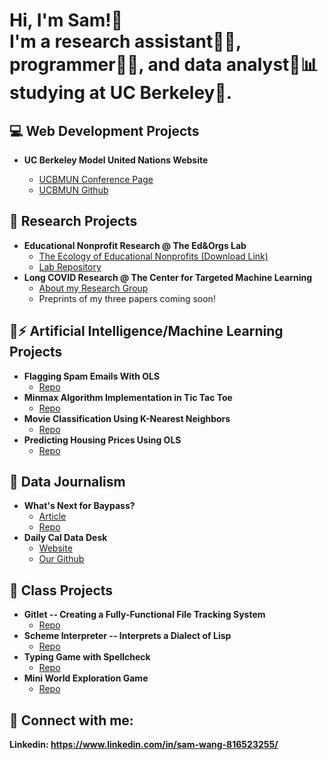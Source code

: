 <h1>Hi, I'm Sam!👋 <br>I'm a research assistant🧑‍🔬, programmer👨‍💻, and data analyst🤵📊 studying at UC Berkeley🌉. </h1>

<h2>💻 Web Development Projects</h2>

- <b>UC Berkeley Model United Nations Website</b><div>
  - [UCBMUN Conference Page](https://ucbmun.com/)
  - [UCBMUN Github](https://github.com/UCBMUN/ucbmun.github.io)</div>

<h2>🔬 Research Projects</h2>

- <b>Educational Nonprofit Research @ The Ed&amp;Orgs Lab</b>
  - [The Ecology of Educational Nonprofits (Download Link)](https://osf.io/download/66d30c715855ae4ec17992ae/)
  - [Lab Repository](https://github.com/daniellancet/Ed_Org_Ecology)
- <b>Long COVID Research @ The Center for Targeted Machine Learning</b>
  - [About my Research Group](https://publichealth.berkeley.edu/covid-19/berkeley-research-teams-wins-prize-for-long-covid-prediction-model)
  - Preprints of my three papers coming soon!

<h2>🧠⚡ Artificial Intelligence/Machine Learning Projects</h2>

- <b>Flagging Spam Emails With OLS</b>
  - [Repo](https://github.com/wlinchiun9gmailcom/spamorham)
- <b>Minmax Algorithm Implementation in Tic Tac Toe</b>
  - [Repo](https://github.com/wlinchiun9gmailcom/tictactoe)
- <b>Movie Classification Using K-Nearest Neighbors</b>
  - [Repo](https://github.com/wlinchiun9gmailcom/movieclassification) 
- <b>Predicting Housing Prices Using OLS</b>
  - [Repo](https://github.com/wlinchiun9gmailcom/housingii/blob/main/projA2.ipynb)

<h2>📰 Data Journalism</h2>

- <b>What's Next for Baypass?</b>
  - [Article](https://dailycalprojects.vercel.app/article/what-s-next-for-baypass)
  - [Repo](https://github.com/tylerwu2222/dailycalprojectsv2)
- <b>Daily Cal Data Desk</b>
  - [Website](https://dailycal-projects.netlify.app/)
  - [Our Github](https://github.com/dailycal-projects)

<h2>🏫 Class Projects</h2>

- <b>Gitlet -- Creating a Fully-Functional File Tracking System</b>
  - [Repo](https://github.com/wlinchiun9gmailcom/gitlet)
- <b>Scheme Interpreter -- Interprets a Dialect of Lisp</b>
  - [Repo](https://github.com/wlinchiun9gmailcom/schemeinterpreter)
- <b>Typing Game with Spellcheck</b>
  - [Repo](https://github.com/wlinchiun9gmailcom/cats)
- <b>Mini World Exploration Game</b>
  - [Repo](https://github.com/wlinchiun9gmailcom/buildyourownworld)

<h2> 🤳 Connect with me:</h2>

<b>Linkedin: https://www.linkedin.com/in/sam-wang-816523255/</b>
